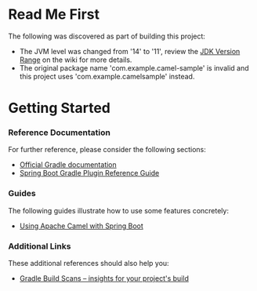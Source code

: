 # Read Me First
The following was discovered as part of building this project:

* The JVM level was changed from '14' to '11', review the [JDK Version Range](https://github.com/spring-projects/spring-framework/wiki/Spring-Framework-Versions#jdk-version-range) on the wiki for more details.
* The original package name 'com.example.camel-sample' is invalid and this project uses 'com.example.camelsample' instead.

# Getting Started

### Reference Documentation
For further reference, please consider the following sections:

* [Official Gradle documentation](https://docs.gradle.org)
* [Spring Boot Gradle Plugin Reference Guide](https://docs.spring.io/spring-boot/docs/2.2.6.RELEASE/gradle-plugin/reference/html/)

### Guides
The following guides illustrate how to use some features concretely:

* [Using Apache Camel with Spring Boot](https://camel.apache.org/spring-boot)

### Additional Links
These additional references should also help you:

* [Gradle Build Scans – insights for your project's build](https://scans.gradle.com#gradle)

